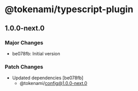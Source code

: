 # @tokenami/typescript-plugin

## 1.0.0-next.0

### Major Changes

- be078fb: Initial version

### Patch Changes

- Updated dependencies [be078fb]
  - @tokenami/config@1.0.0-next.0
